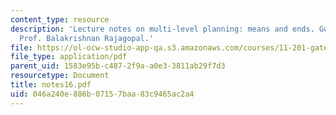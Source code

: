 ```yaml
---
content_type: resource
description: 'Lecture notes on multi-level planning: means and ends. Guest lecturer:
  Prof. Balakrishnan Rajagopal.'
file: https://ol-ocw-studio-app-qa.s3.amazonaws.com/courses/11-201-gateway-planning-action-fall-2007/046a240e886b07157baa83c9465ac2a4_notes16.pdf
file_type: application/pdf
parent_uid: 1583e95b-c487-2f9a-a0e3-3811ab29f7d3
resourcetype: Document
title: notes16.pdf
uid: 046a240e-886b-0715-7baa-83c9465ac2a4
---
```

